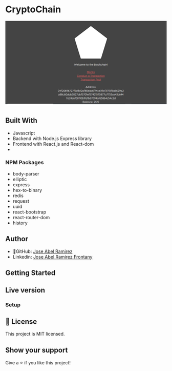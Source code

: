 # CryptoChain

![screenshot](./app_screenshot.png)

## Built With

- Javascript
- Backend with Node.js Express library
- Frontend with React.js and React-dom
-

### NPM Packages

- body-parser
- elliptic
- express
- hex-to-binary
- redis
- request
- uuid
- react-bootstrap
- react-router-dom
- history

## Author

- 👤GitHub: [Jose Abel Ramirez](https://github.com/jose-Abel)
- Linkedin: [Jose Abel Ramirez Frontany](https://www.linkedin.com/in/jose-abel-ramirez-frontany-7674a842/)

## Getting Started

## Live version

### Setup

## 📝 License

This project is MIT licensed.

## Show your support

Give a ⭐️ if you like this project!
